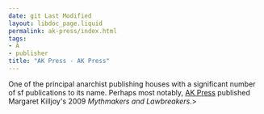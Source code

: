 ```yaml
---
date: git Last Modified
layout: libdoc_page.liquid
permalink: ak-press/index.html
tags:
- A
- publisher
title: "AK Press - AK Press"
---
```


One of the principal anarchist publishing houses with a significant number of sf publications to its name. Perhaps most notably, <a href="https://www.akpress.org/">AK Press</a> published Margaret Killjoy's 
2009 _Mythmakers and Lawbreakers_.>